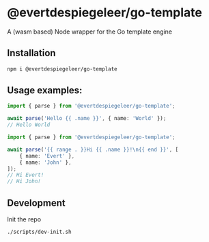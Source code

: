 # @evertdespiegeleer/go-template
A (wasm based) Node wrapper for the Go template engine

## Installation
```sh
npm i @evertdespiegeleer/go-template
```

## Usage examples: 
```ts
import { parse } from '@evertdespiegeleer/go-template';

await parse('Hello {{ .name }}', { name: 'World' });
// Hello World
```

```ts
import { parse } from '@evertdespiegeleer/go-template';

await parse('{{ range . }}Hi {{ .name }}!\n{{ end }}', [
    { name: 'Evert' },
    { name: 'John' },
]);
// Hi Evert!
// Hi John!
```

## Development
Init the repo
```sh
./scripts/dev-init.sh
```